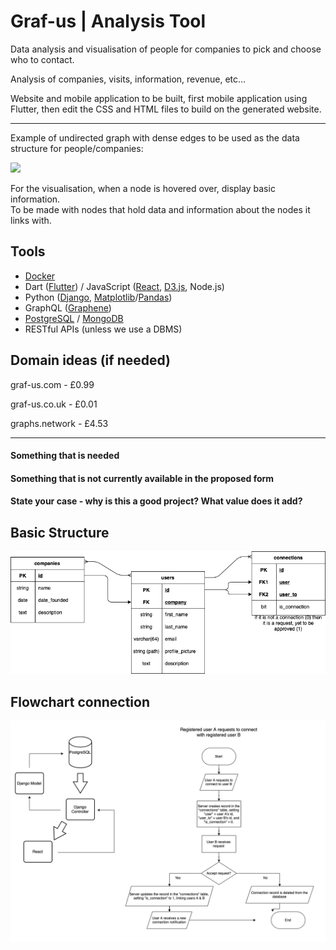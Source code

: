 <h1>Graf-us | Analysis Tool</h1>

Data analysis and visualisation of people for companies to pick and choose who to contact.

Analysis of companies, visits, information, revenue, etc...

Website and mobile application to be built, first mobile application using Flutter,
then edit the CSS and HTML files to build on the generated website.

<hr>

Example of undirected graph with dense edges to be used as the data structure for people/companies:

<img src="https://adatis.co.uk/wp-content/uploads/Black-n-White.png">

For the visualisation, when a node is hovered over, display basic information.<br>
To be made with nodes that hold data and information about the nodes it links with.

<h2>Tools</h2>
<ul>
  <li><a href="https://docs.docker.com">Docker</a></li>
  <li>Dart (<a href="https://flutter.dev/docs">Flutter</a>) / JavaScript (<a href="https://reactjs.org">React</a>, <a href="https://d3js.org">D3.js</a>, Node.js)</li>
  <li>Python (<a href="https://docs.djangoproject.com/en/3.2/">Django</a>, <a href="https://matplotlib.org">Matplotlib</a>/<a href="https://pandas.pydata.org">Pandas</a>)</li>
  <li>GraphQL (<a href="https://graphql.org/code/#python">Graphene</a>)</li>
  <li><a href="https://www.postgresql.org">PostgreSQL</a> / <a href="http://mongodb.com">MongoDB</a></li>
  <li>RESTful APIs (unless we use a DBMS)</li>
</ul>

<h2>Domain ideas (if needed)</h2>

graf-us.com - £0.99

graf-us.co.uk - £0.01

graphs.network - £4.53

<hr>

<h4>Something that is needed</h4>

<h4>Something that is not currently available in the proposed form</h4>

<h4>State your case - why is this a good project? What value does it add?</h4>


## Basic Structure
![alt text](Images/basic.png "Responsive Image") 

## Flowchart connection
![alt text](Images/flowdiagram.png "Flowchart Image") 

